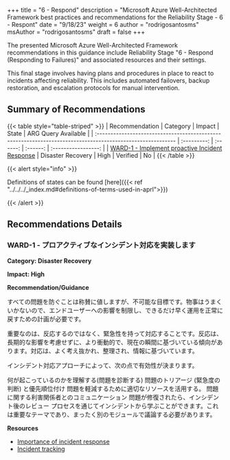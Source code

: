 +++
title = "6 - Respond"
description = "Microsoft Azure Well-Architected Framework best practices and recommendations for the Reliability Stage - 6 - Respont"
date = "9/18/23"
weight = 6
author = "rodrigosantosms"
msAuthor = "rodrigosantosms"
draft = false
+++

The presented Microsoft Azure Well-Architected Framework recommendations in this guidance include Reliability Stage "6 - Respond (Responding to Failures)" and associated resources and their settings.

This final stage involves having plans and procedures in place to react to incidents affecting reliability. This includes automated failovers, backup restoration, and escalation protocols for manual intervention.

## Summary of Recommendations

{{< table style="table-striped" >}}
| Recommendation                                                                                              |  Category          |  Impact   |  State   | ARG Query Available |
| :---------------------------------------------------------------------------------------------------------- | :---------:        | :------:  | :------: | :-----------------: |
| [WARD-1 - Implement proactive Incident Response](#ward-1---implement-proactive-incident-response)           |  Disaster Recovery |   High    | Verified |         No          |
{{< /table >}}

{{< alert style="info" >}}

Definitions of states can be found [here]({{< ref "../../../_index.md#definitions-of-terms-used-in-aprl">}})

{{< /alert >}}

## Recommendations Details

### WARD-1 - プロアクティブなインシデント対応を実装します

**Category: Disaster Recovery**

**Impact: High**

**Recommendation/Guidance**

すべての問題を防ぐことは称賛に値しますが、不可能な目標です。物事はうまくいかないので、エンドユーザーへの影響を制限し、できるだけ早く運用を正常に戻すための計画が必要です。

重要なのは、反応するのではなく、緊急性を持って対応することです。反応は、長期的な影響を考慮せずに、より衝動的で、現在の瞬間に基づいている傾向があります。対応は、よく考え抜かれ、整理され、情報に基づいています。

インシデント対応アプローチによって、次の点で有効性が決まります。

何が起こっているのかを理解する(問題を診断する)
問題のトリアージ (緊急度の判断) と優先順位付け
問題を軽減するために適切なリソースを活用する。
問題に関する利害関係者とのコミュニケーション
問題が修復されたら、インシデント後のレビュー プロセスを通じてインシデントから学ぶことができます。これは重要なテーマであり、まったく別のモジュールで議論する必要があります。

**Resources**

- [Importance of incident response](https://learn.microsoft.com/training/modules/improve-reliability-incidents/2-importance)
- [Incident tracking](https://learn.microsoft.com/training/modules/improve-reliability-incidents/5-tracking)

<br><br>
